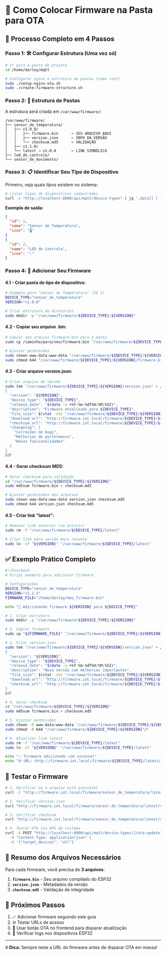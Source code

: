 # 📁 Como Colocar Firmware na Pasta para OTA

## 🎯 **Processo Completo em 4 Passos**

### **Passo 1: 🛠️ Configurar Estrutura (Uma vez só)**

```bash
# Ir para a pasta do projeto
cd /home/darley/mqtt

# Configurar nginx e estrutura de pastas (como root)
sudo ./setup-nginx-ota.sh
sudo ./create-firmware-structure.sh
```

### **Passo 2: 📂 Estrutura de Pastas**

A estrutura será criada em `/var/www/firmware/`:

```
/var/www/firmware/
├── sensor_de_temperatura/
│   ├── v1.0.0/
│   │   ├── firmware.bin      ← SEU ARQUIVO AQUI
│   │   ├── version.json      ← INFO DA VERSÃO
│   │   └── checksum.md5      ← VALIDAÇÃO
│   ├── v1.1.0/
│   └── latest → v1.0.0       ← LINK SIMBÓLICO
├── led_de_controle/
└── sensor_de_movimento/
```

### **Passo 3: 📋 Identificar Seu Tipo de Dispositivo**

Primeiro, veja quais tipos existem no sistema:

```bash
# Listar tipos de dispositivos cadastrados
curl -s "http://localhost:8000/api/mqtt/device-types" | jq '.data[] | {id: .id, name: .name, icon: .icon}'
```

**Exemplo de saída:**
```json
{
  "id": 1,
  "name": "Sensor de Temperatura",
  "icon": "🌡️"
}
{
  "id": 2, 
  "name": "LED de Controle",
  "icon": "💡"
}
```

### **Passo 4: 🚀 Adicionar Seu Firmware**

#### **4.1 - Criar pasta do tipo de dispositivo:**

```bash
# Exemplo para "Sensor de Temperatura" (ID 1)
DEVICE_TYPE="sensor_de_temperatura"
VERSION="v1.0.0"

# Criar estrutura de diretórios
sudo mkdir -p "/var/www/firmware/${DEVICE_TYPE}/${VERSION}"
```

#### **4.2 - Copiar seu arquivo .bin:**

```bash
# Copiar seu arquivo firmware.bin para a pasta
sudo cp /caminho/para/seu/firmware.bin "/var/www/firmware/${DEVICE_TYPE}/${VERSION}/firmware.bin"

# Ajustar permissões
sudo chown www-data:www-data "/var/www/firmware/${DEVICE_TYPE}/${VERSION}/firmware.bin"
sudo chmod 644 "/var/www/firmware/${DEVICE_TYPE}/${VERSION}/firmware.bin"
```

#### **4.3 - Criar arquivo version.json:**

```bash
# Criar arquivo de versão
sudo tee "/var/www/firmware/${DEVICE_TYPE}/${VERSION}/version.json" > /dev/null << EOF
{
  "version": "${VERSION}",
  "device_type": "${DEVICE_TYPE}",
  "release_date": "$(date -u +%Y-%m-%dT%H:%M:%SZ)",
  "description": "Firmware atualizado para ${DEVICE_TYPE}",
  "file_size": $(stat -c%s "/var/www/firmware/${DEVICE_TYPE}/${VERSION}/firmware.bin"),
  "download_url": "http://firmware.iot.local/firmware/${DEVICE_TYPE}/${VERSION}/firmware.bin",
  "checksum_url": "http://firmware.iot.local/firmware/${DEVICE_TYPE}/${VERSION}/checksum.md5",
  "changelog": [
    "Correções de bugs",
    "Melhorias de performance",
    "Novas funcionalidades"
  ]
}
EOF
```

#### **4.4 - Gerar checksum MD5:**

```bash
# Gerar checksum para validação
cd "/var/www/firmware/${DEVICE_TYPE}/${VERSION}"
sudo md5sum firmware.bin > checksum.md5

# Ajustar permissões dos arquivos
sudo chown www-data:www-data version.json checksum.md5
sudo chmod 644 version.json checksum.md5
```

#### **4.5 - Criar link "latest":**

```bash
# Remover link anterior (se existir)
sudo rm -f "/var/www/firmware/${DEVICE_TYPE}/latest"

# Criar link para versão mais recente
sudo ln -sf "${VERSION}" "/var/www/firmware/${DEVICE_TYPE}/latest"
```

## ✅ **Exemplo Prático Completo**

```bash
#!/bin/bash
# Script exemplo para adicionar firmware

# Configurações
DEVICE_TYPE="sensor_de_temperatura"
VERSION="v1.2.3"
FIRMWARE_FILE="/home/darley/meu_firmware.bin"

echo "🚀 Adicionando firmware ${VERSION} para ${DEVICE_TYPE}"

# 1. Criar estrutura
sudo mkdir -p "/var/www/firmware/${DEVICE_TYPE}/${VERSION}"

# 2. Copiar firmware
sudo cp "${FIRMWARE_FILE}" "/var/www/firmware/${DEVICE_TYPE}/${VERSION}/firmware.bin"

# 3. Criar version.json
sudo tee "/var/www/firmware/${DEVICE_TYPE}/${VERSION}/version.json" > /dev/null << EOF
{
  "version": "${VERSION}",
  "device_type": "${DEVICE_TYPE}",
  "release_date": "$(date -u +%Y-%m-%dT%H:%M:%SZ)",
  "description": "Nova versão com melhorias importantes",
  "file_size": $(stat -c%s "/var/www/firmware/${DEVICE_TYPE}/${VERSION}/firmware.bin"),
  "download_url": "http://firmware.iot.local/firmware/${DEVICE_TYPE}/${VERSION}/firmware.bin",
  "checksum_url": "http://firmware.iot.local/firmware/${DEVICE_TYPE}/${VERSION}/checksum.md5"
}
EOF

# 4. Gerar checksum
cd "/var/www/firmware/${DEVICE_TYPE}/${VERSION}"
sudo md5sum firmware.bin > checksum.md5

# 5. Ajustar permissões
sudo chown -R www-data:www-data "/var/www/firmware/${DEVICE_TYPE}/${VERSION}"
sudo chmod -R 644 "/var/www/firmware/${DEVICE_TYPE}/${VERSION}"/*

# 6. Atualizar link latest
sudo rm -f "/var/www/firmware/${DEVICE_TYPE}/latest"
sudo ln -sf "${VERSION}" "/var/www/firmware/${DEVICE_TYPE}/latest"

echo "✅ Firmware adicionado com sucesso!"
echo "🌐 URL: http://firmware.iot.local/firmware/${DEVICE_TYPE}/latest/firmware.bin"
```

## 🧪 **Testar o Firmware**

```bash
# 1. Verificar se o arquivo está acessível
curl -I "http://firmware.iot.local/firmware/sensor_de_temperatura/latest/firmware.bin"

# 2. Verificar version.json
curl "http://firmware.iot.local/firmware/sensor_de_temperatura/latest/version.json" | jq .

# 3. Verificar checksum
curl "http://firmware.iot.local/firmware/sensor_de_temperatura/latest/checksum.md5"

# 4. Testar OTA via API do sistema
curl -X POST "http://localhost:8000/api/mqtt/device-types/1/ota-update" \
  -H "Content-Type: application/json" \
  -d '{"target_devices": "all"}'
```

## 📝 **Resumo dos Arquivos Necessários**

Para cada firmware, você precisa de **3 arquivos**:

1. **`firmware.bin`** - Seu arquivo compilado do ESP32
2. **`version.json`** - Metadados da versão 
3. **`checksum.md5`** - Validação de integridade

## 🎯 **Próximos Passos**

1. ✅ Adicionar firmware seguindo este guia
2. 🌐 Testar URLs de acesso
3. 🔄 Usar botão OTA no frontend para disparar atualização
4. 📱 Verificar logs nos dispositivos ESP32

---
**💡 Dica:** Sempre teste a URL do firmware antes de disparar OTA em massa! 